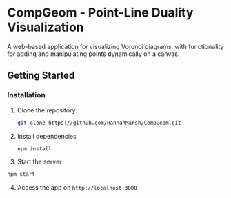 # CompGeom - Point-Line Duality Visualization

A web-based application for visualizing Voronoi diagrams, with functionality for adding and manipulating points dynamically on a canvas. 


## Getting Started

### Installation

1. Clone the repository:
   ```bash
   git clone https://github.com/HannahMarsh/CompGeom.git
   ```

2. Install dependencies
   ```bash
   npm install
   ```

3. Start the server
```bash
npm start
```

4. Access the app on `http://localhost:3000`

